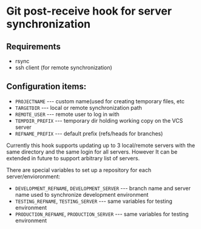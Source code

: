 # Git post-receive hook for server synchronization

## Requirements

*   rsync
*   ssh client (for remote synchronization)

## Configuration items:

*   `PROJECTNAME` --- custom name(used for creating temporary files,
    etc
*   `TARGETDIR` --- local or remote synchronization path
*   `REMOTE_USER` --- remote user to log in with
*   `TEMPDIR_PREFIX` --- temporary dir holding working copy on the
    VCS server
*   `REFNAME_PREFIX` --- default prefix (refs/heads for branches)

Currently this hook supports updating up to 3 local/remote servers with the
same directory and the same login for all servers. However It can be extended
in future to support arbitrary list of servers.

There are special variables to set up a repository for each server/envioronment:

*   `DEVELOPMENT_REFNAME`, `DEVELOPMENT_SERVER` --- branch name and server name
    used to synchronize development environment
*   `TESTING_REFNAME`, `TESTING_SERVER` --- same variables for testing
    environment
*   `PRODUCTION_REFNAME`, `PRODUCTION_SERVER` --- same variables for testing
    environment
